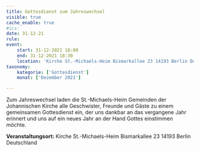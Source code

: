 ```yaml
---
title: Gottesdienst zum Jahreswechsel
visible: true
cache_enable: true
#ics: 
date: 31-12-21
rule: 
event:
	start: 31-12-2021 18:00
	end: 31-12-2021 18:30
	location: 'Kirche St.-Michaels-Heim Bismarkallee 23 14193 Berlin Deutschland'
taxonomy:
	kategorie: ['Gottesdienst']
	monat: ['Dezember 2021']

---
```

Zum Jahreswechsel laden die St.-Michaels-Heim Gemeinden der Johannischen Kirche alle Geschwister, Freunde und Gäste zu einem gemeinsamen Gottesdienst ein, der uns dankbar an das vergangene Jahr erinnert und uns auf ein neues Jahr an der Hand Gottes einstimmen möchte.



**Veranstaltungsort:** Kirche St.-Michaels-Heim
Bismarkallee 23
14193 Berlin
Deutschland

